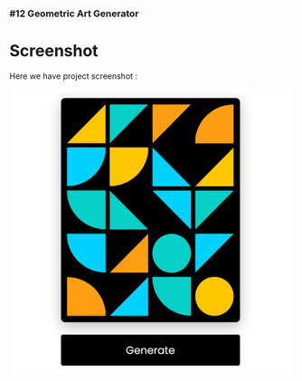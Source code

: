 ### #12 Geometric Art Generator

# Screenshot

Here we have project screenshot :

![screenshot](screenshot.jpg)
